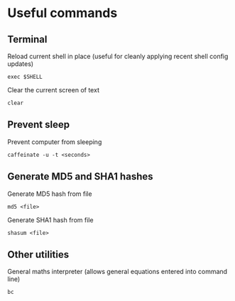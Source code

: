 # Useful commands

## Terminal

Reload current shell in place (useful for cleanly applying recent shell config updates)

    exec $SHELL

Clear the current screen of text

    clear

## Prevent sleep

Prevent computer from sleeping

    caffeinate -u -t <seconds>

## Generate MD5 and SHA1 hashes

Generate MD5 hash from file

    md5 <file>

Generate SHA1 hash from file

    shasum <file>

## Other utilities

General maths interpreter (allows general equations entered into command line)

    bc
